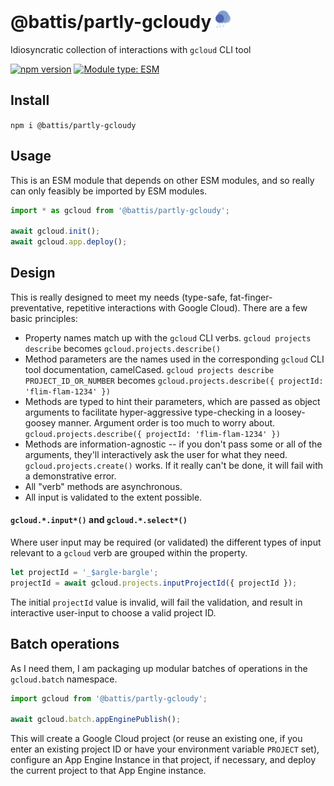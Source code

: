 # @battis/partly-gcloudy <img src="./logo.svg" style="height: 1em;" />

Idiosyncratic collection of interactions with `gcloud` CLI tool

[![npm version](https://badge.fury.io/js/@battis%2Fpartly-gcloudy.svg)](https://badge.fury.io/js/@battis%2Fpartly-gcloudy)
[![Module type: ESM](https://img.shields.io/badge/module%20type-esm-brightgreen)](https://nodejs.org/api/esm.html)

## Install

`npm i @battis/partly-gcloudy`

## Usage

This is an ESM module that depends on other ESM modules, and so really can only feasibly be imported by ESM modules.

```js
import * as gcloud from '@battis/partly-gcloudy';

await gcloud.init();
await gcloud.app.deploy();
```

## Design

This is really designed to meet my needs (type-safe, fat-finger-preventative, repetitive interactions with Google Cloud). There are a few basic principles:

- Property names match up with the `gcloud` CLI verbs.
  `gcloud projects describe` becomes `gcloud.projects.describe()`
- Method parameters are the names used in the corresponding `gcloud` CLI tool documentation, camelCased.
  `gcloud projects describe PROJECT_ID_OR_NUMBER` becomes
  `gcloud.projects.describe({ projectId: 'flim-flam-1234' })`
- Methods are typed to hint their parameters, which are passed as object arguments to facilitate hyper-aggressive type-checking in a loosey-goosey manner. Argument order is too much to worry about.
  `gcloud.projects.describe({ projectId: 'flim-flam-1234' })`
- Methods are information-agnostic -- if you don't pass some or all of the arguments, they'll interactively ask the user for what they need.
  `gcloud.projects.create()` works. If it really can't be done, it will fail with a demonstrative error.
- All "verb" methods are asynchronous.
- All input is validated to the extent possible.

#### `gcloud.*.input*()` and `gcloud.*.select*()`

Where user input may be required (or validated) the different types of input relevant to a `gcloud` verb are grouped within the property.

```js
let projectId = '_$argle-bargle';
projectId = await gcloud.projects.inputProjectId({ projectId });
```

The initial `projectId` value is invalid, will fail the validation, and result in interactive user-input to choose a valid project ID.

## Batch operations

As I need them, I am packaging up modular batches of operations in the `gcloud.batch` namespace.

```js
import gcloud from '@battis/partly-gcloudy';

await gcloud.batch.appEnginePublish();
```

This will create a Google Cloud project (or reuse an existing one, if you enter an existing project ID or have your environment variable `PROJECT` set), configure an App Engine Instance in that project, if necessary, and deploy the current project to that App Engine instance.
